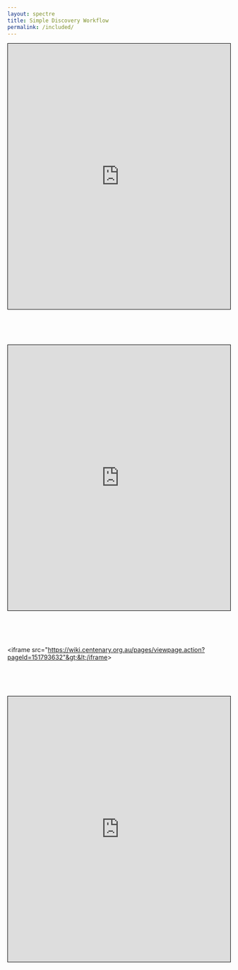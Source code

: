 ```yaml
---
layout: spectre
title: Simple Discovery Workflow
permalink: /included/
---
```


<p align="center"><iframe width="100%" height="600" src="https://immunedynamics.io/Untitled" frameborder="0" style="border:1px solid black" allow="accelerometer; autoplay; clipboard-write; encrypted-media; gyroscope; picture-in-picture" allowfullscreen></iframe></p>

<br />
<br />
<br />

<p align="center"><iframe width="100%" height="600" src="https://wiki.centenary.org.au/x/4C8MCQ" frameborder="0" style="border:1px solid black" allow="accelerometer; autoplay; clipboard-write; encrypted-media; gyroscope; picture-in-picture" allowfullscreen></iframe></p>

<br />
<br />
<br />

&lt;iframe src="https://wiki.centenary.org.au/pages/viewpage.action?pageId=151793632"&gt;&lt;/iframe&gt;

<br />
<br />
<br />

<p align="center"><iframe width="100%" height="600" src="https://drive.google.com/file/d/1iMiOXpOQRaz4d9UzhFd5lnrRQ6p1PwJa/preview" frameborder="0" style="border:1px solid black" allow="accelerometer; autoplay; clipboard-write; encrypted-media; gyroscope; picture-in-picture" allowfullscreen></iframe></p>
